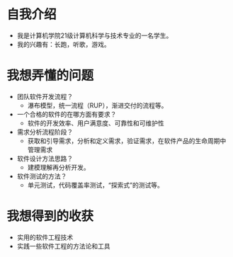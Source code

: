 # 自我介绍
- 我是计算机学院21级计算机科学与技术专业的一名学生。
- 我的兴趣有：长跑，听歌，游戏。
# 我想弄懂的问题
- 团队软件开发流程？
    - 瀑布模型，统一流程（RUP），渐进交付的流程等。
- 一个合格的软件的在哪方面有要求？
    - 软件的开发效率、用户满意度、可靠性和可维护性
- 需求分析流程阶段？
    - 获取和引导需求，分析和定义需求，验证需求，在软件产品的生命周期中管理需求
- 软件设计方法思路？
    - 建模理解再分析开发。
- 软件测试的方法？
    - 单元测试，代码覆盖率测试，“探索式”的测试等。

# 我想得到的收获
- 实用的软件工程技术
- 实践一些软件工程的方法论和工具

